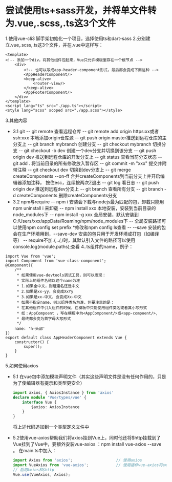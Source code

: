 # 尝试使用ts+sass开发，并将单文件转为.vue,.scss,.ts这3个文件

1.使用vue-cli3 脚手架初始化一个项目，选择使用ts和dart-sass
2.分别建立.vue,.scss,.ts这3个文件，并在.vue中这样写：

```(vue)
<template>
<!-- 添加一个div，将其他组件包起来，Vue只允许模板里存在一个根节点 -->
    <div>
        <!-- 也可以写成app-header-component形式，最后都会变成下面这种 -->
        <AppHeaderComponent/>
        <keep-alive>
            <router-view/>
        </keep-alive>
        <AppFooterComponent/>
    </div>
</template>
<script lang="ts" src="./app.ts"></script>
<style lang="scss" scoped src="./app.scss"></style>
```

3.其他内容

- 3.1 git
    -- git remote 查看远程仓库
    -- git remote add origin https:xx或者ssh:xxx 本地添加origin仓库源
    -- git push origin master推送到远程仓库的主分支上
    -- git branch mybranch   创建分支
    -- git checkout mybranch 切换分支
    -- git checkout -b dev 创建一个dev分支并切换到该分支
    -- git push origin dev 推送到远程仓库的开发分支上
    -- git status 查看当前分支状态
    -- git add .  将当前目录的所有修改放入暂存区
    -- git commit -m "xxx" 提交并附带注释
    -- git checkout dev 切换到dev分支上
    -- git merge createComponents --on-ff 合并createComponents到当前分支上并开启编辑器添加注释，
    按住esc，连续按两次Z退出
    -- git log 看日志
    -- git push origin dev 推送到远程dev分支上
    -- git branch 查看所有分支
    -- git branch -d  createComponents 删除createComponents分支
- 3.2 npm与require
    -- npm i 安装会下载与nodejs最为匹配的包，卸载只能用npm uninstall i 来卸载
    -- npm install xxx 本地安装，安装到当前目录的node_modules下
    -- npm install -g xxx 全局安装，默认安装到C:/Users/xxx/appData/Roaming/npm/node_modules下
    -- 全局安装路径可以使用npm config set prefix *修改和npm config ls查看
    -- --save 安装的包会在生产环境用到，--save-dev 安装的包只用于开发环境或打包（如编译等）
    -- require不加./,../,/时，其默认引入文件的路径可以使用
    console.log(module.paths);查看
4..ts组件的name，例子：

```(typescript)
import Vue from 'vue';
import Component from 'vue-class-component';
@Component({
    /**
     * 如果使用vue-devtools调试工具，则可以发现：
     * 实际上的组件名称以这个name为准
     * 1.如果全中文，则组建名还是中文
     * 2.如果是xx-yy，会变成XxYy
     * 3.如果是xx-中文，会变成Xx-中文
     * 如果不指定name，则以组件类名为准，但要注意的是：
     * 在其他组件中引入组件的时候，在模板中只能使用组件类名或者其小写形式
     * 如：AppCompoent ，写在模板中为<AppComponent/>或<app-compoent/>,
     * 最终都会变为首字母大写形式
     */
    name: 'h-头部'
})
export default class AppHeaderComponent extends Vue {
    constructor() {
        super();
    }
}

```

5.如何使用axios

- 5.1 在vue包中添加模块声明文件（其实这些声明文件是没有任何作用的，只是为了使编辑器有提示和类型更安全）

    ```ts
    import axios, { AxiosInstance } from 'axios'
    declare module 'Vue/types/vue' {
        interface Vue {
            $axios: AxiosInstance
        }
    }
    ```

    将上述代码追加到一个类型定义文件中
- 5.2使用vue-axios帮助我们将axios挂到Vue上，同时他还将$http挂载到了Vue挂到了Vue中，要额外安装vue-axios ：npm install vue-axios --save 。
    在main.ts中加入：

    ```ts
    import Axios from 'axios';                   // 使用axios
    import VueAxios from 'vue-axios';            // 使用插件vue-axios将axios挂载到Vue上
    // 启用Axios和$http
    Vue.use(VueAxios, Axios);
    ```
